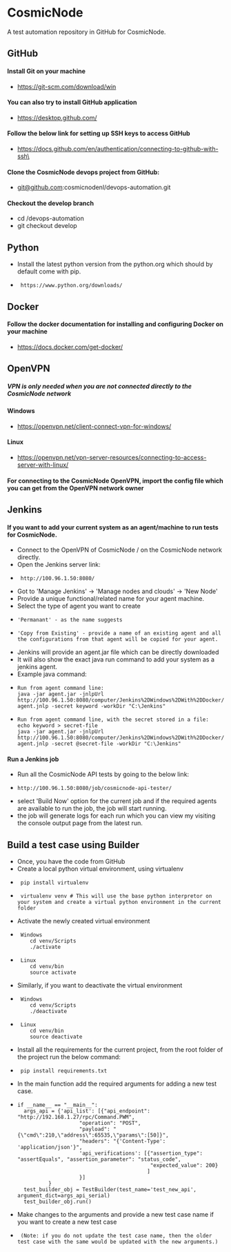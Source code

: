 # CosmicNode
A test automation repository in GitHub for CosmicNode.


## GitHub
#### Install Git on your machine
- https://git-scm.com/download/win

#### You can also try to install GitHub application
- https://desktop.github.com/

#### Follow the below link for setting up SSH keys to access GitHub
-  https://docs.github.com/en/authentication/connecting-to-github-with-ssh\

#### Clone the CosmicNode devops project from GitHub:
-  git@github.com:cosmicnodenl/devops-automation.git

#### Checkout the develop branch
-  cd /devops-automation
-  git checkout develop


## Python
-  Install the latest python version from the python.org which should by default come with pip.
-      https://www.python.org/downloads/

## Docker
#### Follow the docker documentation for installing and configuring Docker on your machine
-  https://docs.docker.com/get-docker/

## OpenVPN
##### VPN is only needed when you are not connected directly to the CosmicNode network
#### Windows
-  https://openvpn.net/client-connect-vpn-for-windows/

#### Linux
-  https://openvpn.net/vpn-server-resources/connecting-to-access-server-with-linux/

#### For connecting to the CosmicNode OpenVPN, import the config file which you can get from the OpenVPN network owner

## Jenkins
#### If you want to add your current system as an agent/machine to run tests for CosmicNode.
-  Connect to the OpenVPN of CosmicNode / on the CosmicNode network directly.
-  Open the Jenkins server link:
-      http://100.96.1.50:8080/
-  Got to 'Manage Jenkins' -> 'Manage nodes and clouds' -> 'New Node'
-  Provide a unique functional/related name for your agent machine.
-  Select the type of agent you want to create
-     'Permanant' - as the name suggests
-     'Copy from Existing' - provide a name of an existing agent and all the configurations from that agent will be copied for your agent.
-  Jenkins will provide an agent.jar file which can be directly downloaded
-  It will also show the exact java run command to add your system as a jenkins agent.
-  Example java command:
-     Run from agent command line:
      java -jar agent.jar -jnlpUrl http://100.96.1.50:8080/computer/Jenkins%2DWindows%2DWith%2DDocker/jenkins-agent.jnlp -secret keyword -workDir "C:\Jenkins"
-     Run from agent command line, with the secret stored in a file:
      echo keyword > secret-file
      java -jar agent.jar -jnlpUrl http://100.96.1.50:8080/computer/Jenkins%2DWindows%2DWith%2DDocker/jenkins-agent.jnlp -secret @secret-file -workDir "C:\Jenkins"

#### Run a Jenkins job
-  Run all the CosmicNode API tests by going to the below link:
-     http://100.96.1.50:8080/job/cosmicnode-api-tester/
-  select 'Build Now' option for the current job and if the required agents are available to run the job, the job will start running.
-  the job will generate logs for each run which you can view my visiting the console output page from the latest run.


## Build a test case using Builder
-  Once, you have the code from GitHub
-  Create a local python virtual environment, using virtualenv
-      pip install virtualenv
-      virtualenv venv # This will use the base python interpretor on your system and create a virtual python environment in the current folder
-  Activate the newly created virtual environment
-      Windows
          cd venv/Scripts
          ./activate
-      Linux
          cd venv/bin
          source activate
-  Similarly, if you want to deactivate the virtual environment
-      Windows
          cd venv/Scripts
          ./deactivate
-      Linux
          cd venv/bin
          source deactivate
-  Install all the requirements for the current project, from the root folder of the project run the below command:
-      pip install requirements.txt

-  In the main function add the required arguments for adding a new test case.
-     
      if __name__ == "__main__": 
        args_api = {'api_list': [{"api_endpoint": "http://192.168.1.27/rpc/Command.PWM",
                          "operation": "POST",
                          "payload": "{\"cmd\":210,\"address\":65535,\"params\":[50]}",
                          "headers": "{'Content-Type': 'application/json'}",
                          'api_verifications': [{"assertion_type": "assertEquals", "assertion_parameter": "status_code",
                                                 "expected_value": 200}
                                                ]
                          }]
                }
        test_builder_obj = TestBuilder(test_name='test_new_api', argument_dict=args_api_serial)
        test_builder_obj.run()
-  Make changes to the arguments and provide a new test case name if you want to create a new test case
-      (Note: if you do not update the test case name, then the older test case with the same would be updated with the new arguments.)